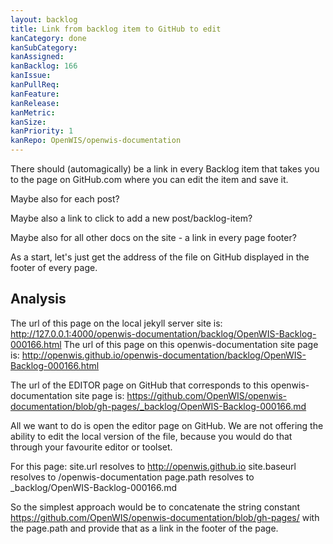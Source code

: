 ```yaml
---
layout: backlog
title: Link from backlog item to GitHub to edit
kanCategory: done
kanSubCategory:
kanAssigned:
kanBacklog: 166
kanIssue:
kanPullReq:
kanFeature:
kanRelease:
kanMetric:
kanSize:
kanPriority: 1
kanRepo: OpenWIS/openwis-documentation
---
```

There should (automagically) be a link in every Backlog item that takes you to the page on GitHub.com where you can edit the item and save it.

Maybe also for each post?

Maybe also a link to click to add a new post/backlog-item?

Maybe also for all other docs on the site - a link in every page footer?

As a start, let's just get the address of the file on GitHub displayed in the footer of every page.

## Analysis

The url of this page on the local jekyll server site is: http://127.0.0.1:4000/openwis-documentation/backlog/OpenWIS-Backlog-000166.html
The url of this page on this openwis-documentation site page is: http://openwis.github.io/openwis-documentation/backlog/OpenWIS-Backlog-000166.html

The url of the EDITOR page on GitHub that corresponds to this openwis-documentation site page is: https://github.com/OpenWIS/openwis-documentation/blob/gh-pages/_backlog/OpenWIS-Backlog-000166.md

All we want to do is open the editor page on GitHub.  We are not offering the ability to edit the local version of the file, because you would do that through your favourite editor or toolset.

For this page:
 site.url resolves to http://openwis.github.io
 site.baseurl resolves to /openwis-documentation
 page.path resolves to _backlog/OpenWIS-Backlog-000166.md

 So the simplest approach would be to concatenate the string constant https://github.com/OpenWIS/openwis-documentation/blob/gh-pages/
 with the page.path and provide that as a link in the footer of the page.
